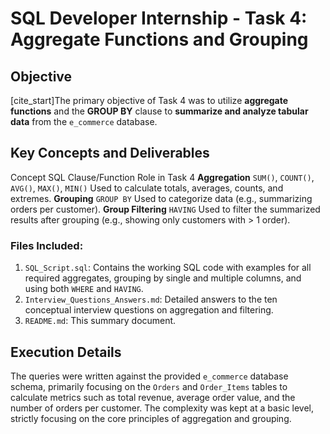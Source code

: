 # SQL Developer Internship - Task 4: Aggregate Functions and Grouping

## Objective
[cite_start]The primary objective of Task 4 was to utilize **aggregate functions** and the **GROUP BY** clause to **summarize and analyze tabular data** from the `e_commerce` database.

## Key Concepts and Deliverables
Concept SQL Clause/Function Role in Task 4 
**Aggregation**  `SUM()`, `COUNT()`, `AVG()`, `MAX()`, `MIN()`  Used to calculate totals, averages, counts, and extremes. 
**Grouping**  `GROUP BY` Used to categorize data (e.g., summarizing orders per customer). 
**Group Filtering**  `HAVING` Used to filter the summarized results after grouping (e.g., showing only customers with > 1 order). 

### Files Included:
1.  `SQL_Script.sql`: Contains the working SQL code with examples for all required aggregates, grouping by single and multiple columns, and using both `WHERE` and `HAVING`.
2.  `Interview_Questions_Answers.md`: Detailed answers to the ten conceptual interview questions on aggregation and filtering.
3.  `README.md`: This summary document.

## Execution Details
The queries were written against the provided `e_commerce` database schema, primarily focusing on the `Orders` and `Order_Items` tables to calculate metrics such as total revenue, average order value, and the number of orders per customer. The complexity was kept at a basic level, strictly focusing on the core principles of aggregation and grouping.
